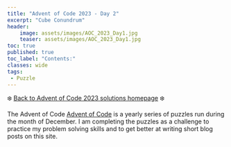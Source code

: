 ```yaml
---
title: "Advent of Code 2023 - Day 2"
excerpt: "Cube Conundrum"
header:
    image: assets/images/AOC_2023_Day1.jpg
    teaser: assets/images/AOC_2023_Day1.jpg
toc: true
published: true
toc_label: "Contents:"
classes: wide
tags:
 - Puzzle
---
```


❄️ [Back to Advent of Code 2023 solutions homepage](../Advent_of_code_2023) ❄️

The Advent of Code [Advent of Code](https://adventofcode.com/2023) is a yearly series of 
puzzles run during the month of December. I am completing the puzzles as a challenge to
practice my problem solving skills and to get better at writing short blog posts on this site. 
